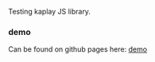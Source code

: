 Testing kaplay JS library.

### demo
Can be found on github pages here: [demo](https://mathiasbk.github.io/kaplay-test/)